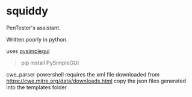 # squiddy

PenTester's assistant. 

Written poorly in python.

uses [pysimplegui](https://pypi.org/project/PySimpleGUI/)

> pip install PySimpleGUI


cwe_parser powershell requires the xml file downloaded from https://cwe.mitre.org/data/downloads.html
copy the json files generated into the templates folder
